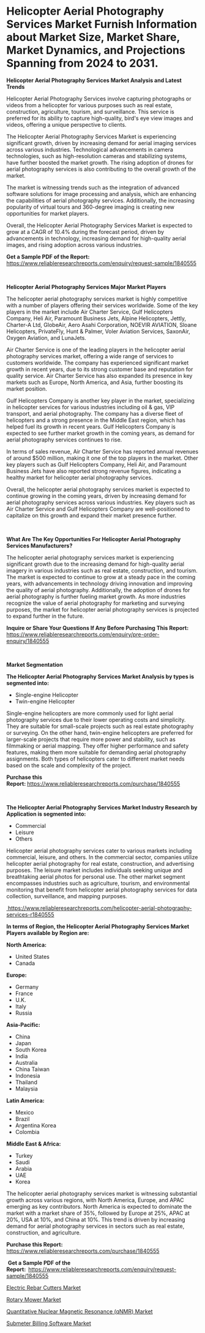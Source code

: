 <p><h1>Helicopter Aerial Photography Services Market Furnish Information about Market Size, Market Share, Market Dynamics, and Projections Spanning from 2024 to 2031.</h1></p><p><strong>Helicopter Aerial Photography Services Market Analysis and Latest Trends</strong></p>
<p><p>Helicopter Aerial Photography Services involve capturing photographs or videos from a helicopter for various purposes such as real estate, construction, agriculture, tourism, and surveillance. This service is preferred for its ability to capture high-quality, bird's eye view images and videos, offering a unique perspective to clients.</p><p>The Helicopter Aerial Photography Services Market is experiencing significant growth, driven by increasing demand for aerial imaging services across various industries. Technological advancements in camera technologies, such as high-resolution cameras and stabilizing systems, have further boosted the market growth. The rising adoption of drones for aerial photography services is also contributing to the overall growth of the market.</p><p>The market is witnessing trends such as the integration of advanced software solutions for image processing and analysis, which are enhancing the capabilities of aerial photography services. Additionally, the increasing popularity of virtual tours and 360-degree imaging is creating new opportunities for market players.</p><p>Overall, the Helicopter Aerial Photography Services Market is expected to grow at a CAGR of 10.4% during the forecast period, driven by advancements in technology, increasing demand for high-quality aerial images, and rising adoption across various industries.</p></p>
<p><strong>Get a Sample PDF of the Report:&nbsp;</strong> <a href="https://www.reliableresearchreports.com/enquiry/request-sample/1840555">https://www.reliableresearchreports.com/enquiry/request-sample/1840555</a></p>
<p>&nbsp;</p>
<p><strong>Helicopter Aerial Photography Services Major Market Players</strong></p>
<p><p>The helicopter aerial photography services market is highly competitive with a number of players offering their services worldwide. Some of the key players in the market include Air Charter Service, Gulf Helicopters Company, Heli Air, Paramount Business Jets, Alpine Helicopters, Jettly, Charter-A Ltd, GlobeAir, Aero Asahi Corporation, NOEVIR AVIATION, Sloane Helicopters, PrivateFly, Hunt & Palmer, Voler Aviation Services, SaxonAir, Oxygen Aviation, and LunaJets.</p><p>Air Charter Service is one of the leading players in the helicopter aerial photography services market, offering a wide range of services to customers worldwide. The company has experienced significant market growth in recent years, due to its strong customer base and reputation for quality service. Air Charter Service has also expanded its presence in key markets such as Europe, North America, and Asia, further boosting its market position.</p><p>Gulf Helicopters Company is another key player in the market, specializing in helicopter services for various industries including oil & gas, VIP transport, and aerial photography. The company has a diverse fleet of helicopters and a strong presence in the Middle East region, which has helped fuel its growth in recent years. Gulf Helicopters Company is expected to see further market growth in the coming years, as demand for aerial photography services continues to rise.</p><p>In terms of sales revenue, Air Charter Service has reported annual revenues of around $500 million, making it one of the top players in the market. Other key players such as Gulf Helicopters Company, Heli Air, and Paramount Business Jets have also reported strong revenue figures, indicating a healthy market for helicopter aerial photography services.</p><p>Overall, the helicopter aerial photography services market is expected to continue growing in the coming years, driven by increasing demand for aerial photography services across various industries. Key players such as Air Charter Service and Gulf Helicopters Company are well-positioned to capitalize on this growth and expand their market presence further.</p></p>
<p>&nbsp;</p>
<p><strong>What Are The Key Opportunities For Helicopter Aerial Photography Services Manufacturers?</strong></p>
<p><p>The helicopter aerial photography services market is experiencing significant growth due to the increasing demand for high-quality aerial imagery in various industries such as real estate, construction, and tourism. The market is expected to continue to grow at a steady pace in the coming years, with advancements in technology driving innovation and improving the quality of aerial photography. Additionally, the adoption of drones for aerial photography is further fueling market growth. As more industries recognize the value of aerial photography for marketing and surveying purposes, the market for helicopter aerial photography services is projected to expand further in the future.</p></p>
<p><strong>Inquire or Share Your Questions If Any Before Purchasing This Report:</strong> <a href="https://www.reliableresearchreports.com/enquiry/pre-order-enquiry/1840555">https://www.reliableresearchreports.com/enquiry/pre-order-enquiry/1840555</a></p>
<p>&nbsp;</p>
<p><strong>Market Segmentation</strong></p>
<p><strong>The Helicopter Aerial Photography Services Market Analysis by types is segmented into:</strong></p>
<p><ul><li>Single-engine Helicopter</li><li>Twin-engine Helicopter</li></ul></p>
<p><p>Single-engine helicopters are more commonly used for light aerial photography services due to their lower operating costs and simplicity. They are suitable for small-scale projects such as real estate photography or surveying. On the other hand, twin-engine helicopters are preferred for larger-scale projects that require more power and stability, such as filmmaking or aerial mapping. They offer higher performance and safety features, making them more suitable for demanding aerial photography assignments. Both types of helicopters cater to different market needs based on the scale and complexity of the project.</p></p>
<p><strong>Purchase this Report:&nbsp;</strong><a href="https://www.reliableresearchreports.com/purchase/1840555">https://www.reliableresearchreports.com/purchase/1840555</a></p>
<p>&nbsp;</p>
<p><strong>The Helicopter Aerial Photography Services Market Industry Research by Application is segmented into:</strong></p>
<p><ul><li>Commercial</li><li>Leisure</li><li>Others</li></ul></p>
<p><p>Helicopter aerial photography services cater to various markets including commercial, leisure, and others. In the commercial sector, companies utilize helicopter aerial photography for real estate, construction, and advertising purposes. The leisure market includes individuals seeking unique and breathtaking aerial photos for personal use. The other market segment encompasses industries such as agriculture, tourism, and environmental monitoring that benefit from helicopter aerial photography services for data collection, surveillance, and mapping purposes.</p></p>
<p><a href="https://www.reliableresearchreports.com/helicopter-aerial-photography-services-r1840555">&nbsp;https://www.reliableresearchreports.com/helicopter-aerial-photography-services-r1840555</a></p>
<p><strong>In terms of Region, the Helicopter Aerial Photography Services Market Players available by Region are:</strong></p>
<p>
    <p> <strong> North America: </strong>
        <ul>
            <li>United States</li>
            <li>Canada</li>
        </ul>
        </p> 
    <p> <strong> Europe: </strong>
        <ul>
            <li>Germany</li>
            <li>France</li>
            <li>U.K.</li>
            <li>Italy</li>
            <li>Russia</li>
        </ul>
        </p> 
    <p> <strong> Asia-Pacific: </strong>
        <ul>
            <li>China</li>
            <li>Japan</li>
            <li>South Korea</li>
            <li>India</li>
            <li>Australia</li>
            <li>China Taiwan</li>
            <li>Indonesia</li>
            <li>Thailand</li>
            <li>Malaysia</li>
        </ul>
        </p> 
    <p> <strong> Latin America: </strong>
        <ul>
            <li>Mexico</li>
            <li>Brazil</li>
            <li>Argentina Korea</li>
            <li>Colombia</li>
        </ul>
        </p> 
    <p> <strong> Middle East & Africa: </strong>
        <ul>
            <li>Turkey</li>
            <li>Saudi</li>
            <li>Arabia</li>
            <li>UAE</li>
            <li>Korea</li>
        </ul>
    </p>
    </p>
<p><p>The helicopter aerial photography services market is witnessing substantial growth across various regions, with North America, Europe, and APAC emerging as key contributors. North America is expected to dominate the market with a market share of 35%, followed by Europe at 25%, APAC at 20%, USA at 10%, and China at 10%. This trend is driven by increasing demand for aerial photography services in sectors such as real estate, construction, and agriculture.</p></p>
<p><strong>Purchase this Report: </strong><a href="https://www.reliableresearchreports.com/purchase/1840555">https://www.reliableresearchreports.com/purchase/1840555</a></p>
<p>&nbsp;<strong>Get a Sample PDF of the Report:&nbsp;&nbsp;</strong><a href="https://www.reliableresearchreports.com/enquiry/request-sample/1840555">https://www.reliableresearchreports.com/enquiry/request-sample/1840555</a></p>
<p><strong></strong></p>
<p><p><a href="https://www.linkedin.com/pulse/electric-rebar-cuttersnbspmarket-focuses-market-share-hukhe?trackingId=D6vKr1guFRSlnnSRdbBRvg%3D%3D">Electric Rebar Cutters Market</a></p><p><a href="https://www.linkedin.com/pulse/rotary-mower-market-competitive-analysis-trends-forecast-rrige?trackingId=BkUrLx39fDRhpQhFS54TdQ%3D%3D">Rotary Mower Market</a></p><p><a href="https://github.com/ashman753/Market-Research-Report-List-1/blob/main/quantitative-nuclear-magnetic-resonance-qnmr-market.md">Quantitative Nuclear Magnetic Resonance (qNMR) Market</a></p><p><a href="https://github.com/LibbySpencer2018/Market-Research-Report-List-1/blob/main/submeter-billing-software-market.md">Submeter Billing Software Market</a></p></p>